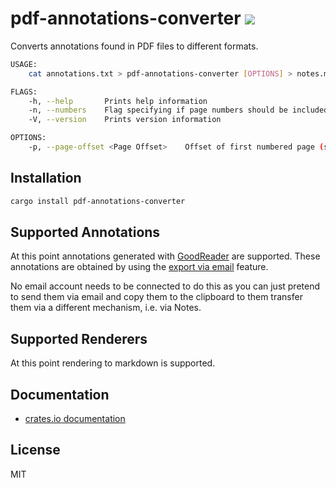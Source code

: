 # pdf-annotations-converter [![](https://github.com/thlorenz/pdf-annotations-converter/workflows/Rust/badge.svg?branch=master)](https://github.com/thlorenz/pdf-annotations-converter/actions)

Converts annotations found in PDF files to different formats.

```sh
USAGE:
    cat annotations.txt > pdf-annotations-converter [OPTIONS] > notes.md

FLAGS:
    -h, --help       Prints help information
    -n, --numbers    Flag specifying if page numbers should be included
    -V, --version    Prints version information

OPTIONS:
    -p, --page-offset <Page Offset>    Offset of first numbered page (see --numbers flag) [default: 0]
```

## Installation

```sh
cargo install pdf-annotations-converter
```

## Supported Annotations

At this point annotations generated with [GoodReader](https://goodreader.com/) are supported.
These annotations are obtained by using the [export via
email](https://goodreader.com/user-manual/export-annotations) feature.

No email account needs to be connected to do this as you can just pretend to send them via
email and copy them to the clipboard to them transfer them via a different mechanism, i.e. via
Notes.

## Supported Renderers

At this point rendering to markdown is supported.

## Documentation

- [crates.io documentation](https://crates.io/crates/pdf-annotations-converter)

## License

MIT
